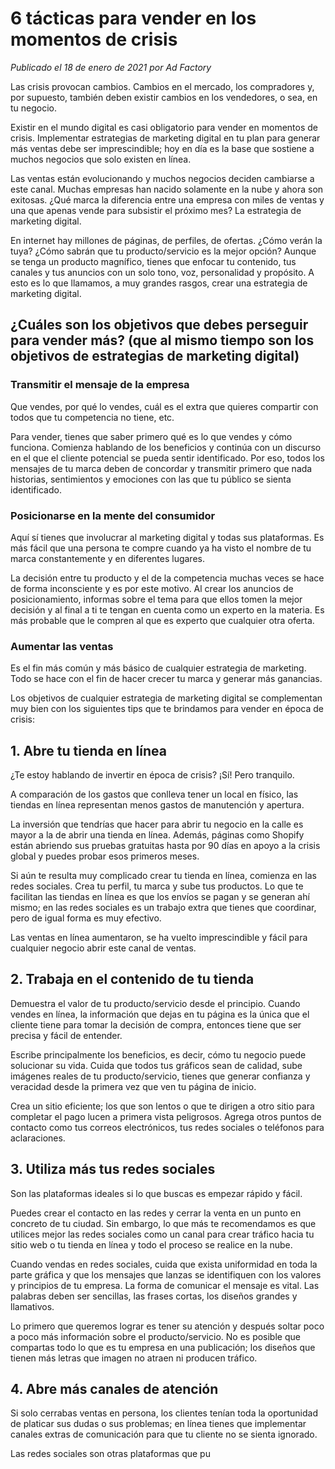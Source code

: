 # 6 tácticas para vender en los momentos de crisis

*Publicado el 18 de enero de 2021 por Ad Factory*

Las crisis provocan cambios. Cambios en el mercado, los compradores y, por supuesto, también deben existir cambios en los vendedores, o sea, en tu negocio.

Existir en el mundo digital es casi obligatorio para vender en momentos de crisis. Implementar estrategias de marketing digital en tu plan para generar más ventas debe ser imprescindible; hoy en día es la base que sostiene a muchos negocios que solo existen en línea.

Las ventas están evolucionando y muchos negocios deciden cambiarse a este canal. Muchas empresas han nacido solamente en la nube y ahora son exitosas. ¿Qué marca la diferencia entre una empresa con miles de ventas y una que apenas vende para subsistir el próximo mes? La estrategia de marketing digital.

En internet hay millones de páginas, de perfiles, de ofertas. ¿Cómo verán la tuya? ¿Cómo sabrán que tu producto/servicio es la mejor opción? Aunque se tenga un producto magnífico, tienes que enfocar tu contenido, tus canales y tus anuncios con un solo tono, voz, personalidad y propósito. A esto es lo que llamamos, a muy grandes rasgos, crear una estrategia de marketing digital.

## ¿Cuáles son los objetivos que debes perseguir para vender más? (que al mismo tiempo son los objetivos de estrategias de marketing digital)

### Transmitir el mensaje de la empresa

Que vendes, por qué lo vendes, cuál es el extra que quieres compartir con todos que tu competencia no tiene, etc.

Para vender, tienes que saber primero qué es lo que vendes y cómo funciona. Comienza hablando de los beneficios y continúa con un discurso en el que el cliente potencial se pueda sentir identificado. Por eso, todos los mensajes de tu marca deben de concordar y transmitir primero que nada historias, sentimientos y emociones con las que tu público se sienta identificado.

### Posicionarse en la mente del consumidor

Aquí sí tienes que involucrar al marketing digital y todas sus plataformas. Es más fácil que una persona te compre cuando ya ha visto el nombre de tu marca constantemente y en diferentes lugares.

La decisión entre tu producto y el de la competencia muchas veces se hace de forma inconsciente y es por este motivo. Al crear los anuncios de posicionamiento, informas sobre el tema para que ellos tomen la mejor decisión y al final a ti te tengan en cuenta como un experto en la materia. Es más probable que le compren al que es experto que cualquier otra oferta.

### Aumentar las ventas

Es el fin más común y más básico de cualquier estrategia de marketing. Todo se hace con el fin de hacer crecer tu marca y generar más ganancias.

Los objetivos de cualquier estrategia de marketing digital se complementan muy bien con los siguientes tips que te brindamos para vender en época de crisis:

## 1. Abre tu tienda en línea

¿Te estoy hablando de invertir en época de crisis? ¡Sí! Pero tranquilo.

A comparación de los gastos que conlleva tener un local en físico, las tiendas en línea representan menos gastos de manutención y apertura.

La inversión que tendrías que hacer para abrir tu negocio en la calle es mayor a la de abrir una tienda en línea. Además, páginas como Shopify están abriendo sus pruebas gratuitas hasta por 90 días en apoyo a la crisis global y puedes probar esos primeros meses.

Si aún te resulta muy complicado crear tu tienda en línea, comienza en las redes sociales. Crea tu perfil, tu marca y sube tus productos. Lo que te facilitan las tiendas en línea es que los envíos se pagan y se generan ahí mismo; en las redes sociales es un trabajo extra que tienes que coordinar, pero de igual forma es muy efectivo.

Las ventas en línea aumentaron, se ha vuelto imprescindible y fácil para cualquier negocio abrir este canal de ventas.

## 2. Trabaja en el contenido de tu tienda

Demuestra el valor de tu producto/servicio desde el principio. Cuando vendes en línea, la información que dejas en tu página es la única que el cliente tiene para tomar la decisión de compra, entonces tiene que ser precisa y fácil de entender.

Escribe principalmente los beneficios, es decir, cómo tu negocio puede solucionar su vida. Cuida que todos tus gráficos sean de calidad, sube imágenes reales de tu producto/servicio, tienes que generar confianza y veracidad desde la primera vez que ven tu página de inicio.

Crea un sitio eficiente; los que son lentos o que te dirigen a otro sitio para completar el pago lucen a primera vista peligrosos. Agrega otros puntos de contacto como tus correos electrónicos, tus redes sociales o teléfonos para aclaraciones.

## 3. Utiliza más tus redes sociales

Son las plataformas ideales si lo que buscas es empezar rápido y fácil.

Puedes crear el contacto en las redes y cerrar la venta en un punto en concreto de tu ciudad. Sin embargo, lo que más te recomendamos es que utilices mejor las redes sociales como un canal para crear tráfico hacia tu sitio web o tu tienda en línea y todo el proceso se realice en la nube.

Cuando vendas en redes sociales, cuida que exista uniformidad en toda la parte gráfica y que los mensajes que lanzas se identifiquen con los valores y principios de tu empresa. La forma de comunicar el mensaje es vital. Las palabras deben ser sencillas, las frases cortas, los diseños grandes y llamativos.

Lo primero que queremos lograr es tener su atención y después soltar poco a poco más información sobre el producto/servicio. No es posible que compartas todo lo que es tu empresa en una publicación; los diseños que tienen más letras que imagen no atraen ni producen tráfico.

## 4. Abre más canales de atención

Si solo cerrabas ventas en persona, los clientes tenían toda la oportunidad de platicar sus dudas o sus problemas; en línea tienes que implementar canales extras de comunicación para que tu cliente no se sienta ignorado.

Las redes sociales son otras plataformas que pu
